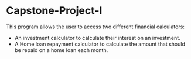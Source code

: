 # Capstone-Project-I
This program  allows the user to access two different financial calculators: 
- An investment calculator to calculate their interest on an investment.
- A Home loan repayment calculator to calculate the amount that should be repaid on a home loan each month.
